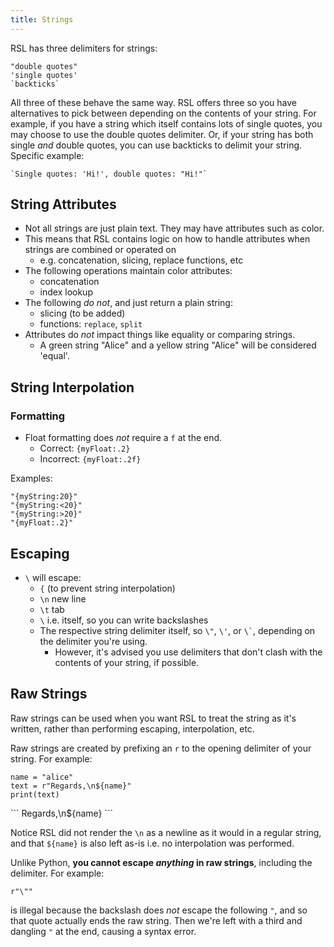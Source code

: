 ```yaml
---
title: Strings
---
```


RSL has three delimiters for strings:

```rsl
"double quotes"
'single quotes'
`backticks`
```

All three of these behave the same way. RSL offers three so you have alternatives to pick between depending on the contents of your string.
For example, if you have a string which itself contains lots of single quotes, you may choose to use the double quotes delimiter.
Or, if your string has both single *and* double quotes, you can use backticks to delimit your string. Specific example:

```rsl
`Single quotes: 'Hi!', double quotes: "Hi!"`
```

## String Attributes

- Not all strings are just plain text. They may have attributes such as color.
- This means that RSL contains logic on how to handle attributes when strings are combined or operated on
    - e.g. concatenation, slicing, replace functions, etc
- The following operations maintain color attributes:
    - concatenation
    - index lookup
- The following *do not*, and just return a plain string:
    - slicing (to be added)
    - functions: `replace`, `split`
- Attributes do *not* impact things like equality or comparing strings.
    - A green string "Alice" and a yellow string "Alice" will be considered 'equal'.

## String Interpolation

### Formatting

- Float formatting does *not* require a `f` at the end.
    - Correct: `{myFloat:.2}`
    - Incorrect: `{myFloat:.2f}`

Examples:

```rsl
"{myString:20}"
"{myString:<20}"
"{myString:>20}"
"{myFloat:.2}"
```

## Escaping

- `\` will escape:
  - `{` (to prevent string interpolation)
  - `\n` new line
  - `\t` tab
  - `\` i.e. itself, so you can write backslashes
  - The respective string delimiter itself, so `\"`, `\'`, or `` \` ``, depending on the delimiter you're using.
    - However, it's advised you use delimiters that don't clash with the contents of your string, if possible.

## Raw Strings

Raw strings can be used when you want RSL to treat the string as it's written, rather than performing escaping, interpolation, etc.

Raw strings are created by prefixing an `r` to the opening delimiter of your string. For example:

```rsl
name = "alice"
text = r"Regards,\n${name}"
print(text)
```

<div class="result">
```
Regards,\n${name}
```
</div>

Notice RSL did not render the `\n` as a newline as it would in a regular string,
and that `${name}` is also left as-is i.e. no interpolation was performed.

Unlike Python, **you cannot escape *anything* in raw strings**, including the delimiter. For example:

```rsl
r"\""
```

is illegal because the backslash does *not* escape the following `"`, and so that quote actually ends the raw string.
Then we're left with a third and dangling `"` at the end, causing a syntax error.

